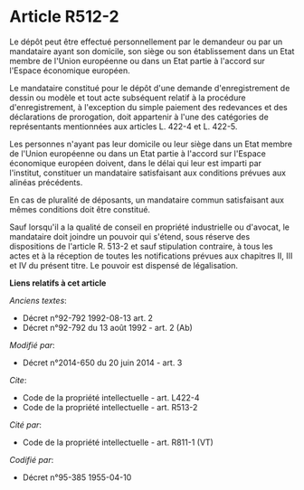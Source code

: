 # Article R512-2

Le dépôt peut être effectué personnellement par le demandeur ou par un mandataire ayant son domicile, son siège ou son
établissement dans un Etat membre de l'Union européenne ou dans un Etat partie à l'accord sur l'Espace économique européen. 

Le mandataire constitué pour le dépôt d'une demande d'enregistrement de dessin ou modèle et tout acte subséquent relatif à la
procédure d'enregistrement, à l'exception du simple paiement des redevances et des déclarations de prorogation, doit
appartenir à l'une des catégories de représentants mentionnées aux articles L. 422-4 et L. 422-5. 

Les personnes n'ayant pas leur domicile ou leur siège dans un Etat membre de l'Union européenne ou dans un Etat partie à
l'accord sur l'Espace économique européen doivent, dans le délai qui leur est imparti par l'institut, constituer un
mandataire satisfaisant aux conditions prévues aux alinéas précédents. 

En cas de pluralité de déposants, un mandataire commun satisfaisant aux mêmes conditions doit être constitué. 

Sauf lorsqu'il a la qualité de conseil en propriété industrielle ou d'avocat, le mandataire doit joindre un pouvoir qui
s'étend, sous réserve des dispositions de l'article R. 513-2 et sauf stipulation contraire, à tous les actes et à la
réception de toutes les notifications prévues aux chapitres II, III et IV du présent titre. Le pouvoir est dispensé de
légalisation.

**Liens relatifs à cet article**

_Anciens textes_:

  - Décret n°92-792 1992-08-13 art. 2
  - Décret n°92-792 du 13 août 1992 - art. 2 (Ab)

_Modifié par_:

  - Décret n°2014-650 du 20 juin 2014 - art. 3

_Cite_:

  - Code de la propriété intellectuelle - art. L422-4
  - Code de la propriété intellectuelle - art. R513-2

_Cité par_:

  - Code de la propriété intellectuelle - art. R811-1 (VT)

_Codifié par_:

  - Décret n°95-385 1955-04-10
